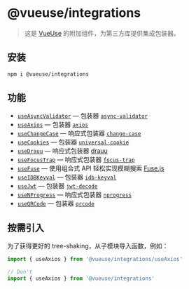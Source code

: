 # @vueuse/integrations

> 这是 [VueUse](https://github.com/vueuse/vueuse) 的附加组件，为第三方库提供集成包装器。

## 安装

```bash
npm i @vueuse/integrations
```

## 功能

- [`useAsyncValidator`](https://vueuse.org/integrations/useAsyncValidator/) — 包装器 [`async-validator`](https://github.com/yiminghe/async-validator)
- [`useAxios`](https://vueuse.org/integrations/useAxios/) — 包装器 [`axios`](https://github.com/axios/axios)
- [`useChangeCase`](https://vueuse.org/integrations/useChangeCase/) — 响应式包装器 [`change-case`](https://github.com/blakeembrey/change-case)
- [`useCookies`](https://vueuse.org/integrations/useCookies/) — 包装器 [`universal-cookie`](https://www.npmjs.com/package/universal-cookie)
- [`useDrauu`](https://vueuse.org/integrations/useDrauu/) — 响应式包装器 [drauu](https://github.com/antfu/drauu)
- [`useFocusTrap`](https://vueuse.org/integrations/useFocusTrap/) — 响应式包装器 [`focus-trap`](https://github.com/focus-trap/focus-trap)
- [`useFuse`](https://vueuse.org/integrations/useFuse/) — 使用组合式 API 轻松实现模糊搜索 [Fuse.js](https://github.com/krisk/fuse)
- [`useIDBKeyval`](https://vueuse.org/integrations/useIDBKeyval/) — 包装器 [`idb-keyval`](https://www.npmjs.com/package/idb-keyval)
- [`useJwt`](https://vueuse.org/integrations/useJwt/) — 包装器 [`jwt-decode`](https://github.com/auth0/jwt-decode)
- [`useNProgress`](https://vueuse.org/integrations/useNProgress/) — 响应式包装器 [`nprogress`](https://github.com/rstacruz/nprogress)
- [`useQRCode`](https://vueuse.org/integrations/useQRCode/) — 包装器 [`qrcode`](https://github.com/soldair/node-qrcode)

## 按需引入

为了获得更好的 tree-shaking，从子模块导入函数，例如：

```ts
import { useAxios } from '@vueuse/integrations/useAxios'

// Don't
import { useAxios } from '@vueuse/integrations'
```
